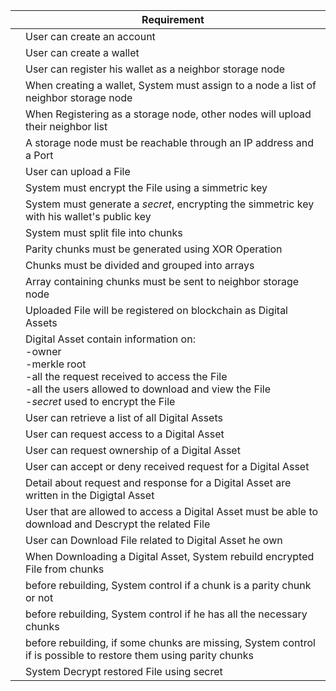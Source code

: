 
|     | Requirement|
|:---:|----        |
| |User can create an account|
| |User can create a wallet|
| |User can register his wallet as a neighbor storage node|
| |When creating a wallet, System must assign to a node a list of neighbor storage node |
| |When Registering as a storage node, other nodes will upload their neighbor list |
| |A storage node must be reachable through an IP address and a Port|
| |User can upload a File|
| |System must encrypt the File using a simmetric key|
| |System must generate a _secret_, encrypting the simmetric key with his wallet's public key|
| |System must split file into chunks|
| |Parity chunks must be generated using XOR Operation|
| |Chunks must be divided and grouped into arrays|
| |Array containing chunks must be sent to neighbor storage node|
| |Uploaded File will be registered on blockchain as Digital Assets|
| |Digital Asset contain information on: <br> -owner <br>-merkle root <br>-all the request received to access the File <br>-all the users allowed to download and view the File <br>-_secret_ used to encrypt the File
| |User can retrieve a list of all Digital Assets|
| |User can request access to a Digital Asset|
| |User can request ownership of a Digital Asset|
| |User can accept or deny received request for a Digital Asset|
| |Detail about request and response for a Digital Asset are written in the Digigtal Asset|
| |User that are allowed to access a Digital Asset must be able to download and Descrypt the related File|
| |User can Download File related to Digital Asset he own|
| |When Downloading a Digital Asset, System rebuild encrypted File from chunks|
| |before rebuilding, System control if a chunk is a parity chunk or not|
| |before rebuilding, System control if he has all the necessary chunks|
| |before rebuilding, if some chunks are missing, System control if is possible to restore them using parity chunks|
| |System Decrypt restored File using secret|
